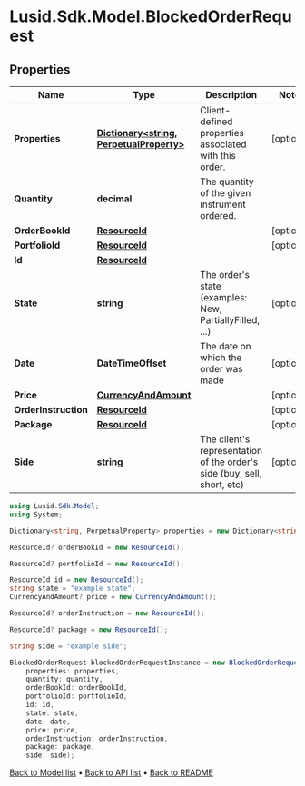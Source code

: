 # Lusid.Sdk.Model.BlockedOrderRequest

## Properties

Name | Type | Description | Notes
------------ | ------------- | ------------- | -------------
**Properties** | [**Dictionary&lt;string, PerpetualProperty&gt;**](PerpetualProperty.md) | Client-defined properties associated with this order. | [optional] 
**Quantity** | **decimal** | The quantity of the given instrument ordered. | 
**OrderBookId** | [**ResourceId**](ResourceId.md) |  | [optional] 
**PortfolioId** | [**ResourceId**](ResourceId.md) |  | [optional] 
**Id** | [**ResourceId**](ResourceId.md) |  | 
**State** | **string** | The order&#39;s state (examples: New, PartiallyFilled, ...) | [optional] 
**Date** | **DateTimeOffset** | The date on which the order was made | [optional] 
**Price** | [**CurrencyAndAmount**](CurrencyAndAmount.md) |  | [optional] 
**OrderInstruction** | [**ResourceId**](ResourceId.md) |  | [optional] 
**Package** | [**ResourceId**](ResourceId.md) |  | [optional] 
**Side** | **string** | The client&#39;s representation of the order&#39;s side (buy, sell, short, etc) | [optional] 

```csharp
using Lusid.Sdk.Model;
using System;

Dictionary<string, PerpetualProperty> properties = new Dictionary<string, PerpetualProperty>();decimal quantity = "quantity";

ResourceId? orderBookId = new ResourceId();

ResourceId? portfolioId = new ResourceId();

ResourceId id = new ResourceId();
string state = "example state";
CurrencyAndAmount? price = new CurrencyAndAmount();

ResourceId? orderInstruction = new ResourceId();

ResourceId? package = new ResourceId();

string side = "example side";

BlockedOrderRequest blockedOrderRequestInstance = new BlockedOrderRequest(
    properties: properties,
    quantity: quantity,
    orderBookId: orderBookId,
    portfolioId: portfolioId,
    id: id,
    state: state,
    date: date,
    price: price,
    orderInstruction: orderInstruction,
    package: package,
    side: side);
```

[Back to Model list](../README.md#documentation-for-models) &#8226; [Back to API list](../README.md#documentation-for-api-endpoints) &#8226; [Back to README](../README.md)
